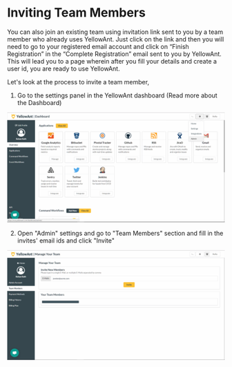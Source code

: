 # Inviting Team Members

You can also join an existing team using invitation link sent to you by a team member who already uses YellowAnt. Just click on the link and then you will need to go to your registered email account and click on “Finish Registration” in the “Complete Registration” email sent to you by YellowAnt. This will lead you to a page wherein after you fill your details and create a user id, you are ready to use YellowAnt.

Let's look at the process to invite a team member,

1. Go to the settings panel in the YellowAnt dashboard \(Read more about the Dashboard\) 

![](../.gitbook/assets/image%20%28280%29.png)

2. Open "Admin" settings and go to "Team Members" section and fill in the invites' email ids and click "Invite"

![](../.gitbook/assets/image%20%28294%29.png)

